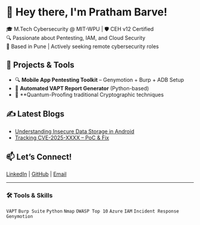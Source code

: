 # 👋 Hey there, I'm Pratham Barve!

🎓 M.Tech Cybersecurity @ MIT-WPU | 🛡️ CEH v12 Certified  
🔍 Passionate about Pentesting, IAM, and Cloud Security  
📍 Based in Pune | Actively seeking remote cybersecurity roles

## 🚀 Projects & Tools
- 🔍 **Mobile App Pentesting Toolkit** – Genymotion + Burp + ADB Setup
- 📜 **Automated VAPT Report Generator** (Python-based)
- 🔐 **Quantum-Proofing traditional Cryptographic techniques

## ✍️ Latest Blogs
- [Understanding Insecure Data Storage in Android](#)  
- [Tracking CVE-2025-XXXX – PoC & Fix](#)

## 📫 Let’s Connect!
[LinkedIn](https://www.linkedin.com/in/pratham-barve/) | [GitHub](https://github.com/Pratham2011) | [Email](mailto:prathambarve206@gmail.com)

---

### 🛠️ Tools & Skills
`VAPT` `Burp Suite` `Python` `Nmap` `OWASP Top 10` `Azure` `IAM` `Incident Response` `Genymotion`
